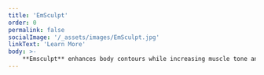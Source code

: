 ```yaml
---
title: 'EmSculpt'
order: 0
permalink: false
socialImage: '/_assets/images/EmSculpt.jpg'
linkText: 'Learn More'
body: >-
    **Emsculpt** enhances body contours while increasing muscle tone and burning fat.
---
```


